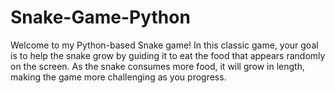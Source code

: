 # Snake-Game-Python
Welcome to my Python-based Snake game!  In this classic game, your goal is to help the snake grow by guiding it to eat the food that appears randomly on the screen. As the snake consumes more food, it will grow in length, making the game more challenging as you progress. 
